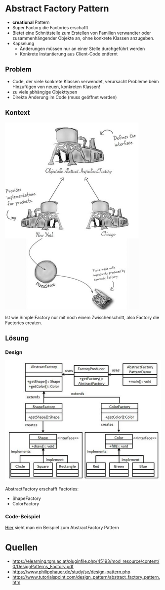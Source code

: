 # Abstract Factory Pattern
* __creational__ Pattern
* Super Factory die Factories erschafft
* Bietet eine Schnittstelle zum Erstellen von Familien verwandter oder zusammenhängender Objekte an, ohne konkrete Klassen anzugeben.
* Kapselung
  * Änderungen müssen nur an einer Stelle durchgeführt werden
  * Konkrete Instantierung aus Client-Code entfernt

## Problem
* Code, der viele konkrete Klassen verwendet, verursacht Probleme beim Hinzufügen von neuen, konkreten Klassen!
* zu viele abhängige Objekttypen
* Direkte Änderung im Code (muss geöffnet werden)

## Kontext

![Abstract Factory Kontext](../../Bilder/AbstractFactory_beispiel1.JPG)

Ist wie Simple Factory nur mit noch einem Zwischenschritt, also Factory die Factories createn.

## Lösung
### Design

![Abstract Factory Aufbau](../../Bilder/AbstractFactory_aufbau.JPG)

AbstractFactory erschafft Factories:
* ShapeFactory
* ColorFactory

### Code-Beispiel
[Hier](https://github.com/amessner-tgm/design_patterns/tree/master/Factory/Abstract/Beispiel) sieht man ein Beispiel zum AbstractFactory Pattern

# Quellen
* https://elearning.tgm.ac.at/pluginfile.php/45193/mod_resource/content/0/DesignPatterns_Factory.pdf
* https://www.philipphauer.de/study/se/design-pattern.php
* https://www.tutorialspoint.com/design_pattern/abstract_factory_pattern.htm
